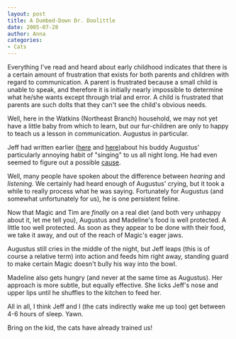 ```yaml
---
layout: post
title: A Dumbed-Down Dr. Doolittle
date: 2005-07-28
author: Anna
categories:
- Cats
---
```


Everything I've read and heard about early childhood indicates that there is a certain amount of frustration that exists for both parents and children with regard to communication. A parent is frustrated because a small child is unable to speak, and therefore it is initially nearly impossible to determine what he/she wants except through trial and error. A child is frustrated that parents are such dolts that they can't see the child's obvious needs.

Well, here in the Watkins (Northeast Branch) household, we may not yet have a little baby from which to learn, but our fur-children are only to happy to teach us a lesson in communication. Augustus in particular.

Jeff had written earlier (<a href="http://metrocat.org/2004/04/02/howl-no-more">here</a> and <a href="http://metrocat.org/2005/06/27/the-microchipping-of-augustus">here</a>)about his buddy Augustus' particularly annoying habit of "singing" to us all night long. He had even seemed to figure out a possible <a href="http://metrocat.org/2005/03/02/cats-hate-dieting">cause</a>.

Well, many people have spoken about the difference between <i>hearing</i> and <i>listening</i>. We certainly had heard enough of Augustus' crying, but it took a while to really process what he was saying. Fortunately for Augustus (and somewhat unfortunately for us), he is one persistent feline.

Now that Magic and Tim are <i>finally</i> on a real diet (and both very unhappy about it, let me tell you), Augustus and Madeline's food is well protected. A little too well protected. As soon as they appear to be done with their food, we take it away, and out of the reach of Magic's eager jaws.

Augustus still cries in the middle of the night, but Jeff leaps (this is of course a relative term) into action and feeds him right away, standing guard to make certain Magic doesn't bully his way into the bowl.

Madeline also gets hungry (and never at the same time as Augustus). Her approach is more subtle, but equally effective. She licks Jeff's nose and upper lips until he shuffles to the kitchen to feed her.

All in all, I think Jeff and I (the cats indirectly wake me up too) get between 4-6 hours of sleep. Yawn.

Bring on the kid, the cats have already trained us!